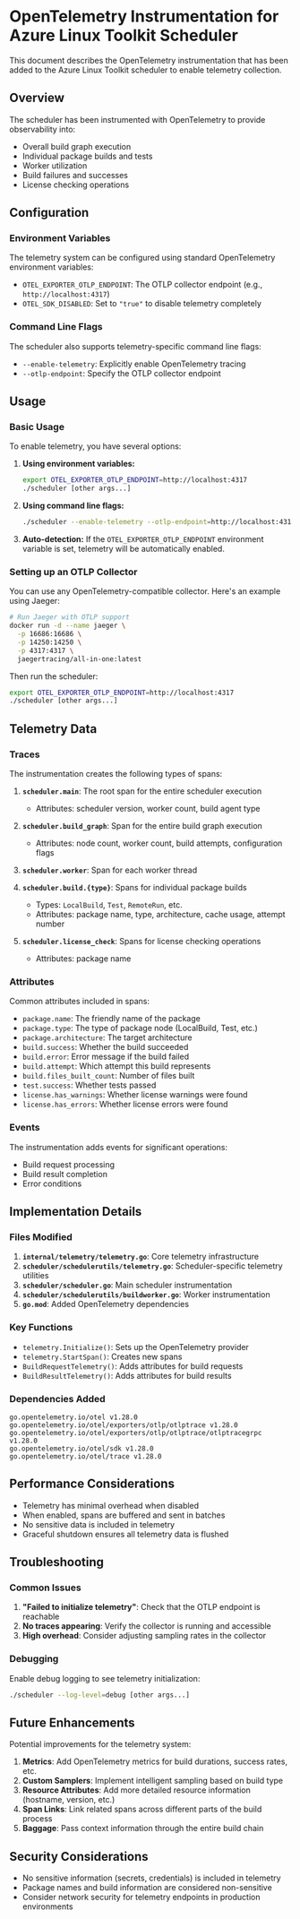 # OpenTelemetry Instrumentation for Azure Linux Toolkit Scheduler

This document describes the OpenTelemetry instrumentation that has been added to the Azure Linux Toolkit scheduler to enable telemetry collection.

## Overview

The scheduler has been instrumented with OpenTelemetry to provide observability into:
- Overall build graph execution
- Individual package builds and tests
- Worker utilization
- Build failures and successes
- License checking operations

## Configuration

### Environment Variables

The telemetry system can be configured using standard OpenTelemetry environment variables:

- `OTEL_EXPORTER_OTLP_ENDPOINT`: The OTLP collector endpoint (e.g., `http://localhost:4317`)
- `OTEL_SDK_DISABLED`: Set to `"true"` to disable telemetry completely

### Command Line Flags

The scheduler also supports telemetry-specific command line flags:

- `--enable-telemetry`: Explicitly enable OpenTelemetry tracing
- `--otlp-endpoint`: Specify the OTLP collector endpoint

## Usage

### Basic Usage

To enable telemetry, you have several options:

1. **Using environment variables:**
   ```bash
   export OTEL_EXPORTER_OTLP_ENDPOINT=http://localhost:4317
   ./scheduler [other args...]
   ```

2. **Using command line flags:**
   ```bash
   ./scheduler --enable-telemetry --otlp-endpoint=http://localhost:4317 [other args...]
   ```

3. **Auto-detection:**
   If the `OTEL_EXPORTER_OTLP_ENDPOINT` environment variable is set, telemetry will be automatically enabled.

### Setting up an OTLP Collector

You can use any OpenTelemetry-compatible collector. Here's an example using Jaeger:

```bash
# Run Jaeger with OTLP support
docker run -d --name jaeger \
  -p 16686:16686 \
  -p 14250:14250 \
  -p 4317:4317 \
  jaegertracing/all-in-one:latest
```

Then run the scheduler:
```bash
export OTEL_EXPORTER_OTLP_ENDPOINT=http://localhost:4317
./scheduler [other args...]
```

## Telemetry Data

### Traces

The instrumentation creates the following types of spans:

1. **`scheduler.main`**: The root span for the entire scheduler execution
   - Attributes: scheduler version, worker count, build agent type

2. **`scheduler.build_graph`**: Span for the entire build graph execution
   - Attributes: node count, worker count, build attempts, configuration flags

3. **`scheduler.worker`**: Span for each worker thread

4. **`scheduler.build.{type}`**: Spans for individual package builds
   - Types: `LocalBuild`, `Test`, `RemoteRun`, etc.
   - Attributes: package name, type, architecture, cache usage, attempt number

5. **`scheduler.license_check`**: Spans for license checking operations
   - Attributes: package name

### Attributes

Common attributes included in spans:

- `package.name`: The friendly name of the package
- `package.type`: The type of package node (LocalBuild, Test, etc.)
- `package.architecture`: The target architecture
- `build.success`: Whether the build succeeded
- `build.error`: Error message if the build failed
- `build.attempt`: Which attempt this build represents
- `build.files_built_count`: Number of files built
- `test.success`: Whether tests passed
- `license.has_warnings`: Whether license warnings were found
- `license.has_errors`: Whether license errors were found

### Events

The instrumentation adds events for significant operations:
- Build request processing
- Build result completion
- Error conditions

## Implementation Details

### Files Modified

1. **`internal/telemetry/telemetry.go`**: Core telemetry infrastructure
2. **`scheduler/schedulerutils/telemetry.go`**: Scheduler-specific telemetry utilities
3. **`scheduler/scheduler.go`**: Main scheduler instrumentation
4. **`scheduler/schedulerutils/buildworker.go`**: Worker instrumentation
5. **`go.mod`**: Added OpenTelemetry dependencies

### Key Functions

- `telemetry.Initialize()`: Sets up the OpenTelemetry provider
- `telemetry.StartSpan()`: Creates new spans
- `BuildRequestTelemetry()`: Adds attributes for build requests
- `BuildResultTelemetry()`: Adds attributes for build results

### Dependencies Added

```
go.opentelemetry.io/otel v1.28.0
go.opentelemetry.io/otel/exporters/otlp/otlptrace v1.28.0
go.opentelemetry.io/otel/exporters/otlp/otlptrace/otlptracegrpc v1.28.0
go.opentelemetry.io/otel/sdk v1.28.0
go.opentelemetry.io/otel/trace v1.28.0
```

## Performance Considerations

- Telemetry has minimal overhead when disabled
- When enabled, spans are buffered and sent in batches
- No sensitive data is included in telemetry
- Graceful shutdown ensures all telemetry data is flushed

## Troubleshooting

### Common Issues

1. **"Failed to initialize telemetry"**: Check that the OTLP endpoint is reachable
2. **No traces appearing**: Verify the collector is running and accessible
3. **High overhead**: Consider adjusting sampling rates in the collector

### Debugging

Enable debug logging to see telemetry initialization:
```bash
./scheduler --log-level=debug [other args...]
```

## Future Enhancements

Potential improvements for the telemetry system:

1. **Metrics**: Add OpenTelemetry metrics for build durations, success rates, etc.
2. **Custom Samplers**: Implement intelligent sampling based on build type
3. **Resource Attributes**: Add more detailed resource information (hostname, version, etc.)
4. **Span Links**: Link related spans across different parts of the build process
5. **Baggage**: Pass context information through the entire build chain

## Security Considerations

- No sensitive information (secrets, credentials) is included in telemetry
- Package names and build information are considered non-sensitive
- Consider network security for telemetry endpoints in production environments
